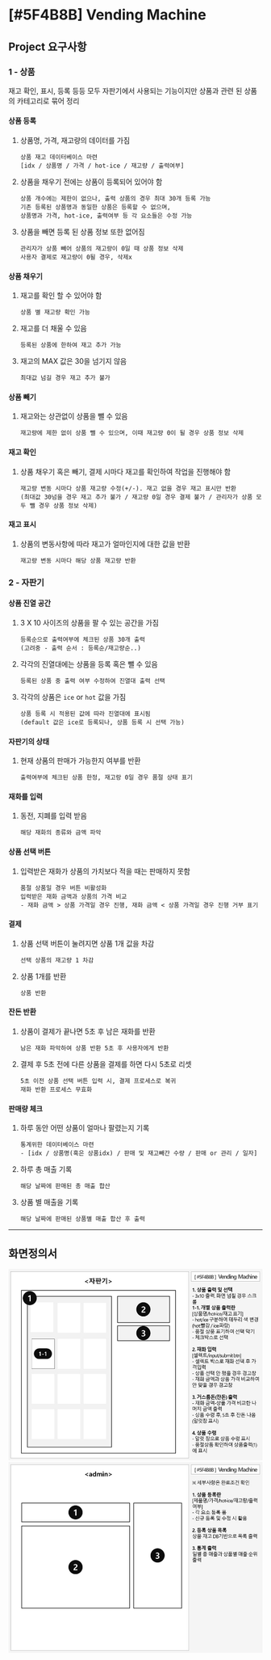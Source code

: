 # [#5F4B8B] Vending Machine
## Project 요구사항

### 1 - 상품
재고 확인, 표시, 등록 등등 모두 자판기에서 사용되는 기능이지만 상품과 관련 된 상품의 카테고리로 묶어 정리

#### 상품 등록
1. 상품명, 가격, 재고량의 데이터를 가짐
   ```
   상품 재고 데이터베이스 마련
   [idx / 상품명 / 가격 / hot-ice / 재고량 / 출력여부]
   ```
2. 상품을 채우기 전에는 상품이 등록되어 있어야 함
   ```
   상품 개수에는 제한이 없으나, 출력 상품의 경우 최대 30개 등록 가능
   기존 등록된 상품명과 동일한 상품은 등록할 수 없으며,
   상품명과 가격, hot-ice, 출력여부 등 각 요소들은 수정 가능
   ```
3. 상품을 빼면 등록 된 상품 정보 또한 없어짐
   ```
   관리자가 상품 빼어 상품의 재고량이 0일 때 상품 정보 삭제
   사용자 결제로 재고량이 0될 경우, 삭제x
   ```

#### 상품 채우기
1. 재고를 확인 할 수 있어야 함
   ```
   상품 별 재고량 확인 가능
   ```
2. 재고를 더 채울 수 있음
   ```
   등록된 상품에 한하여 재고 추가 가능
   ```
3. 재고의 MAX 값은 30을 넘기지 않음
   ```
   최대값 넘길 경우 재고 추가 불가
   ```

#### 상품 빼기
1. 재고와는 상관없이 상품을 뺄 수 있음
   ```
   재고량에 제한 없이 상품 뺄 수 있으며, 이때 재고량 0이 될 경우 상품 정보 삭제
   ```

#### 재고 확인
1. 상품 채우기 혹은 빼기, 결제 시마다 재고를 확인하여 작업을 진행해야 함
   ```
   재고량 변동 시마다 상품 재고량 수정(+/-). 재고 없을 경우 재고 표시만 반환
   (최대값 30넘을 경우 재고 추가 불가 / 재고량 0일 경우 결제 불가 / 관리자가 상품 모두 뺄 경우 상품 정보 삭제)
   ```

#### 재고 표시
1. 상품의 변동사항에 따라 재고가 얼마인지에 대한 값을 반환
   ```
   재고량 변동 시마다 해당 상품 재고량 반환
   ```


### 2 - 자판기
#### 상품 진열 공간
1. 3 X 10 사이즈의 상품을 팔 수 있는 공간을 가짐
   ```
   등록순으로 출력여부에 체크된 상품 30개 출력
   (고려중 - 출력 순서 : 등록순/재고량순..)
   ```
2. 각각의 진열대에는 상품을 등록 혹은 뺄 수 있음
   ```
   등록된 상품 중 출력 여부 수정하여 진열대 출력 선택
   ```
3. 각각의 상품은 `ice` or `hot` 값을 가짐
   ```
   상품 등록 시 적용된 값에 따라 진열대에 표시됨
   (default 값은 ice로 등록되나, 상품 등록 시 선택 가능)
   ```

#### 자판기의 상태
1. 현재 상품의 판매가 가능한지 여부를 반환
   ```
   출력여부에 체크된 상품 한정, 재고랑 0일 경우 품절 상태 표기
   ```

#### 재화를 입력
1. 동전, 지폐를 입력 받음
    ```
    해당 재화의 종류와 금액 파악
    ```

#### 상품 선택 버튼
1. 입력받은 재화가 상품의 가치보다 적을 때는 판매하지 못함
   ```
   품절 상품일 경우 버튼 비활성화
   입력받은 재화 금액과 상품의 가격 비교
   - 재화 금액 > 상품 가격일 경우 진행, 재화 금액 < 상품 가격일 경우 진행 거부 표기
   ```

#### 결제
1. 상품 선택 버튼이 눌려지면 상품 1개 값을 차감
   ```
   선택 상품의 재고량 1 차감
   ```
2. 상품 1개를 반환
   ```
   상품 반환
   ```

#### 잔돈 반환
1. 상품이 결제가 끝나면 5초 후 남은 재화를 반환
   ```
   남은 재화 파악하여 상품 반환 5초 후 사용자에게 반환
   ```
2. 결제 후 5초 전에 다른 상품을 결제를 하면 다시 5초로 리셋
   ```
   5초 이전 상품 선택 버튼 입력 시, 결제 프로세스로 복귀
   재화 반환 프로세스 무효화
   ```

#### 판매량 체크
1. 하루 동안 어떤 상품이 얼마나 팔렸는지 기록
   ```
   통계위한 데이터베이스 마련
   - [idx / 상품명(혹은 상품idx) / 판매 및 재고빼간 수량 / 판매 or 관리 / 일자]
   ```
2. 하루 총 매출 기록
   ```
   해당 날짜에 판매된 총 매출 합산
   ```
3. 상품 별 매출을 기록
   ```
   해당 날짜에 판매된 상품별 매출 합산 후 출력
   ```
- - -

## 화면정의서

![자판기 화면정의서](./images/vm.jpg)
![상품 관리 화면정의서](./images/vm_admin.jpg)
